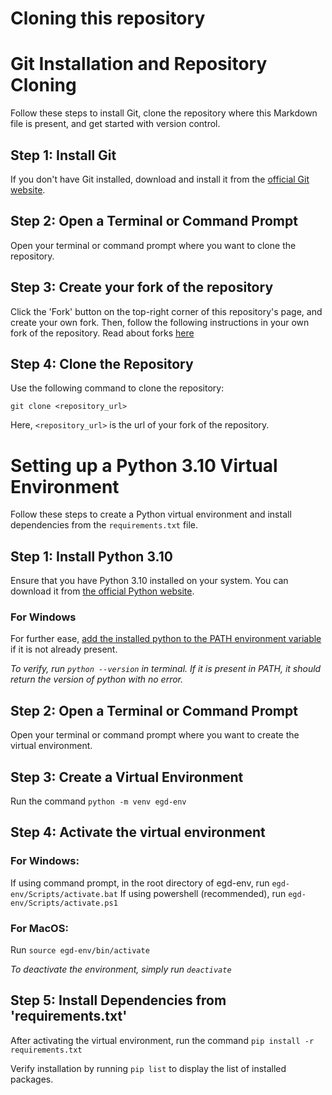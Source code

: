 # Cloning this repository

# Git Installation and Repository Cloning

Follow these steps to install Git, clone the repository where this Markdown file is present, and get started with version control.

## Step 1: Install Git

If you don't have Git installed, download and install it from the [official Git website](https://git-scm.com/).

## Step 2: Open a Terminal or Command Prompt

Open your terminal or command prompt where you want to clone the repository.

## Step 3: Create your fork of the repository

Click the 'Fork' button on the top-right corner of this repository's page, and create your own fork. Then, follow the following instructions in your own fork of the repository. Read about forks [here](https://docs.github.com/en/pull-requests/collaborating-with-pull-requests/working-with-forks/about-forks)

## Step 4: Clone the Repository

Use the following command to clone the repository:

`git clone <repository_url>`

Here, `<repository_url>` is the url of your fork of the repository.

# Setting up a Python 3.10 Virtual Environment

Follow these steps to create a Python virtual environment and install dependencies from the `requirements.txt` file.

## Step 1: Install Python 3.10

Ensure that you have Python 3.10 installed on your system. You can download it from [the official Python website](https://www.python.org/downloads/).

### For Windows

For further ease, [add the installed python to the PATH environment variable](https://datatofish.com/add-python-to-windows-path/) if it is not already present.

*To verify, run `python --version` in terminal. If it is present in PATH, it should return the version of python with no error.*

## Step 2: Open a Terminal or Command Prompt

Open your terminal or command prompt where you want to create the virtual environment.

## Step 3: Create a Virtual Environment

Run the command `python -m venv egd-env`

## Step 4: Activate the virtual environment

### For Windows:

If using command prompt, in the root directory of egd-env, run `egd-env/Scripts/activate.bat`
If using powershell (recommended), run `egd-env/Scripts/activate.ps1`

### For MacOS:

Run `source egd-env/bin/activate`

*To deactivate the environment, simply run `deactivate`*

## Step 5: Install Dependencies from 'requirements.txt'

After activating the virtual environment, run the command `pip install -r requirements.txt`

Verify installation by running `pip list` to display the list of installed packages.

